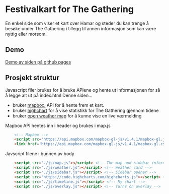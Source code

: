 # Festivalkart for The Gathering 
En enkel side som viser et kart over Hamar og steder du kan trenge å besøke under The Gathering i tillegg til annen informasjon som kan være nyttig eller morsom.

## Demo
 <a href='https://immandl.github.io/temaoppgave_festivalkart/'>Demo av siden på github pages</a>

## Prosjekt struktur
Javascript filer brukes for å bruke APIene og hente ut informasjonen for så å legge alt ut på index.html
Denne siden...
- bruker <a href='https://www.mapbox.com/'>mapbox.</a> API for å hente frem et kart. 
- bruker <a href='https://www.highcharts.com/'>highchart</a> for å vise statistikk for The Gathering gjennom tidene
- bruker <a href='https://openweathermap.org/'>open weather map</a> for å kunne vise en live værmelding

Mapbox API hentes inn i header og brukes i map.js
```html
    <!-- Mapbox -->
    <script src='https://api.mapbox.com/mapbox-gl-js/v1.4.1/mapbox-gl.js'></script>
    <link href='https://api.mapbox.com/mapbox-gl-js/v1.4.1/mapbox-gl.css' rel='stylesheet' />
```

Javscript filene i bunnen av body
```html
    <script src="./js/map.js"></script> <!-- The map and sidebar information -->
    <script src="./js/weather.js"></script> <!-- Weather card -->
    <script src="./js/sidebar.js"></script> <!-- Sidebar opener -->
    <script src="https://code.highcharts.com/highcharts.js"></script> <!-- Highchart -->
    <script src="./js/timeline.js"></script> <!-- My chart -->
    <script src="./js/overlay.js"></script> <!-- Turns on overlay -->
```
